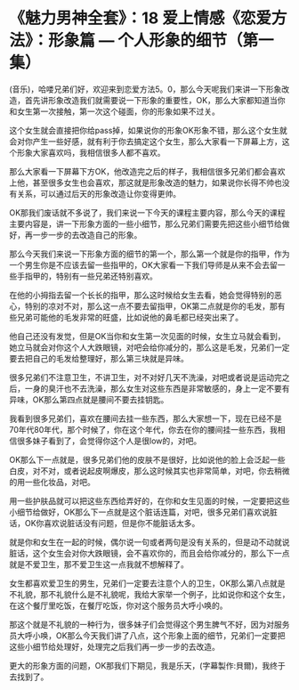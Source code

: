 # 《魅力男神全套》：18 爱上情感《恋爱方法》：形象篇 — 个人形象的细节（第一集）

(音乐)，哈喽兄弟们好，欢迎来到恋爱方法5。0，那么今天呢我们来讲一下形象改造，首先讲形象改造我们就需要说一下形象的重要性，OK，那么大家都知道当你和女生第一次接触，第一次这个碰面，你的形象如果不过关。

这个女生就会直接把你给pass掉，如果说你的形象OK形象不错，那么这个女生就会对你产生一些好感，就有利于你去搞定这个女生，那么大家看一下屏幕上方，这个形象大家喜欢吗，我相信很多人都不喜欢。

那么大家看一下屏幕下方OK，他改造完之后的样子，我相信很多兄弟们都会喜欢上他，甚至很多女生也会喜欢，那这就是形象改造的魅力，如果说你长得不帅也没有关系，可以通过后天的形象改造让你变得更帅。

OK那我们废话就不多说了，我们来说一下今天的课程主要内容，那么今天的课程主要内容是，讲一下形象方面的一些小细节，那么兄弟们需要先把这些小细节给做好，再一步一步的去改造自己的形象。

那么今天我们来说一下形象方面的细节的第一个，那么第一个就是你的指甲，作为一个男生你是不应该去留一些指甲的，OK大家看一下我们导师是从来不会去留一些手指甲的，特别有一些兄弟还特别喜欢。

在他的小拇指去留一个长长的指甲，那么这时候给女生去看，她会觉得特别的恶心，特别的凉对不对，那么这一点不要去留指甲，OK第二点就是你的毛发，那有些兄弟可能他的毛发非常的旺盛，比如说他的鼻毛都已经突出来了。

他自己还没有发觉，但是OK当你和女生第一次见面的时候，女生立马就会看到，她立马就会对你这个人大跌眼镜，对吧会给你减分的，那么这是毛发，兄弟们一定要去把自己的毛发给整理好，那么第三块就是异味。

很多兄弟们不注意卫生，不讲卫生，对不对好几天不洗澡，对吧或者说是运动完之后，一身的臭汗也不去洗澡，那么女生对这些东西是非常敏感的，身上一定不要有异味，OK那么第四点就是腰间不要去挂钥匙。

我看到很多兄弟们，喜欢在腰间去挂一些东西，那么大家想一下，现在已经不是70年代80年代，那个时候了，你在这个年代，你去在你的腰间挂一些东西，我相信很多妹子看到了，会觉得你这个人是很low的，对吧。

OK那么下一点就是，很多兄弟们他的皮肤不是很好，比如说他的脸上会泛起一些白皮，对不对，或者说起皮啊爆皮，那么这时候其实也非常简单，对吧，你去稍微的用一些化妆品，对吧。

用一些护肤品就可以把这些东西给弄好的，在你和女生见面的时候，一定要把这些小细节给做好，OK那么下一点就是这个脏话连篇，对吧，很多兄弟们喜欢说脏话，OK你喜欢说脏话没有问题，但是你不能脏话太多。

就是你和女生在一起的时候，偶尔说一句或者两句是没有关系的，但是动不动就说脏话，这个女生会对你大跌眼镜，会不喜欢你的，而且会给你减分的，那么下一点就是不爱卫生，那不爱卫生这一点我就不想解释了。

女生都喜欢爱卫生的男生，兄弟们一定要去注意个人的卫生，OK那么第八点就是不礼貌，那不礼貌什么是不礼貌呢，我给大家举一个例子，比如说你和这个女生，在这个餐厅里吃饭，在餐厅吃饭，你对这个服务员大呼小唤的。

那这个就是不礼貌的一种行为，很多妹子们会觉得这个男生脾气不好，因为对服务员大呼小唤，OK那么今天我们讲了八点，这个形象上面的细节，兄弟们一定要把这些小细节给处理好，处理完之后我们再一步一步的去改造。

更大的形象方面的问题，OK那我们下期见，我是乐天，(字幕製作:貝爾)，我终于去找到了。